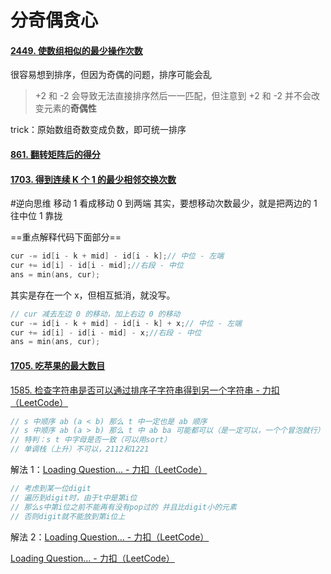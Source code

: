 
# 分奇偶贪心
#### [2449. 使数组相似的最少操作次数](https://leetcode.cn/problems/minimum-number-of-operations-to-make-arrays-similar/)
很容易想到排序，但因为奇偶的问题，排序可能会乱
> +2 和 -2 会导致无法直接排序然后一一匹配，但注意到 +2 和 -2 并不会改变元素的**奇偶性**

trick：原始数组奇数变成负数，即可统一排序

#### [861. 翻转矩阵后的得分](https://leetcode.cn/problems/score-after-flipping-matrix/)


#### [1703. 得到连续 K 个 1 的最少相邻交换次数](https://leetcode.cn/problems/minimum-adjacent-swaps-for-k-consecutive-ones/)
#逆向思维
移动 1 看成移动 0 到两端
其实，要想移动次数最少，就是把两边的 1 往中位 1 靠拢

==重点解释代码下面部分==
```cpp
cur -= id[i - k + mid] - id[i - k];// 中位 - 左端
cur += id[i] - id[i - mid];//右段 - 中位
ans = min(ans, cur);
```

其实是存在一个 x，但相互抵消，就没写。
```cpp
// cur 减去左边 0 的移动，加上右边 0 的移动 
cur -= id[i - k + mid] - id[i - k] + x;// 中位 - 左端
cur += id[i] - id[i - mid] - x;//右段 - 中位
ans = min(ans, cur);
```



#### [1705. 吃苹果的最大数目](https://leetcode.cn/problems/maximum-number-of-eaten-apples/)


[1585. 检查字符串是否可以通过排序子字符串得到另一个字符串 - 力扣（LeetCode）](https://leetcode.cn/problems/check-if-string-is-transformable-with-substring-sort-operations/)
```cpp
// s 中顺序 ab (a < b) 那么 t 中一定也是 ab 顺序
// s 中顺序 ab (a > b) 那么 t 中 ab ba 可能都可以（是一定可以，一个个冒泡就行）
// 特判：s t 中字母是否一致（可以用sort）
// 单调栈（上升）不可以，2112和1221
```
解法 1：[Loading Question... - 力扣（LeetCode）](https://leetcode.cn/problems/check-if-string-is-transformable-with-substring-sort-operations/solution/jian-cha-zi-fu-chuan-shi-fou-ke-yi-tong-guo-pai-2/)
```cpp
// 考虑到某一位digit
// 遍历到digit时，由于t中是第i位
// 那么s中第i位之前不能再有没有pop过的 并且比digit小的元素
// 否则digit就不能放到第i位上
```
解法 2：[Loading Question... - 力扣（LeetCode）](https://leetcode.cn/problems/check-if-string-is-transformable-with-substring-sort-operations/solution/jian-cha-ni-xu-dui-shu-mu-shi-fou-zeng-jia-by-luci/)




[Loading Question... - 力扣（LeetCode）](https://leetcode.cn/problems/minimize-deviation-in-array/)